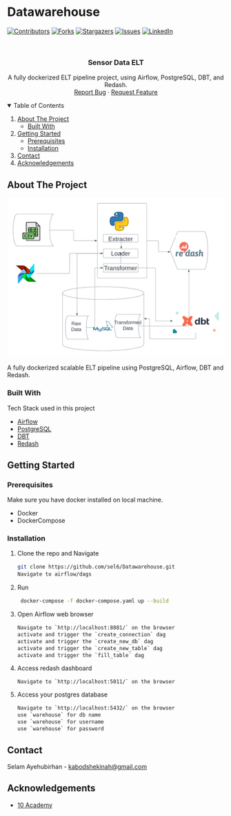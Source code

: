 # Datawarehouse

[![Contributors][contributors-shield]][contributors-url]
[![Forks][forks-shield]][forks-url]
[![Stargazers][stars-shield]][stars-url]
[![Issues][issues-shield]][issues-url]
[![LinkedIn][linkedin-shield]][linkedin-url]



<!-- PROJECT LOGO -->
<br />
<p align="center">
  <h3 align="center">Sensor Data ELT</h3>

  <p align="center">
    A fully dockerized ELT pipeline project, using Airflow, PostgreSQL, DBT, and Redash.
    <br />
    <a href="https://github.com/sel6/Datawarehouse/issues">Report Bug</a>
    ·
    <a href="https://github.com/sel6/Datawarehouse/issues">Request Feature</a>
  </p>
</p>



<!-- TABLE OF CONTENTS -->
<details open="open">
  <summary>Table of Contents</summary>
  <ol>
    <li>
      <a href="#about-the-project">About The Project</a>
      <ul>
        <li><a href="#built-with">Built With</a></li>
      </ul>
    </li>
    <li>
      <a href="#getting-started">Getting Started</a>
      <ul>
        <li><a href="#prerequisites">Prerequisites</a></li>
        <li><a href="#installation">Installation</a></li>
      </ul>
    </li>
    <li><a href="#contact">Contact</a></li>
    <li><a href="#acknowledgements">Acknowledgements</a></li>
  </ol>
</details>



<!-- ABOUT THE PROJECT -->
## About The Project

<p align="center">
     <img src="pipeline.png">
</p>

A fully dockerized scalable ELT pipeline using PostgreSQL, Airflow, DBT and Redash.


### Built With

Tech Stack used in this project
* [Airflow](https://airflow.apache.org/)
* [PostgreSQL](https://postgresql.com)
* [DBT](https://www.getdbt.com/)
* [Redash](https://redash.io/)


<!-- GETTING STARTED -->
## Getting Started

### Prerequisites

Make sure you have docker installed on local machine.
* Docker
* DockerCompose
  
### Installation

1. Clone the repo and Navigate
   ```sh
   git clone https://github.com/sel6/Datawarehouse.git
   Navigate to airflow/dags
   ```
2. Run
   ```sh
    docker-compose -f docker-compose.yaml up --build
   ```
3. Open Airflow web browser
   ```JS
   Navigate to `http://localhost:8081/` on the browser
   activate and trigger the `create_connection` dag
   activate and trigger the `create_new_db` dag
   activate and trigger the `create_new_table` dag
   activate and trigger the `fill_table` dag
   ```
4. Access redash dashboard
   ```JS
   Navigate to `http://localhost:5011/` on the browser
   ```
5. Access your postgres database
   ```JS
   Navigate to `http://localhost:5432/` on the browser
   use `warehouse` for db name
   use `warehouse` for username
   use `warehouse` for password
   ```

<!-- CONTACT -->
## Contact

Selam Ayehubirhan - kabodshekinah@gmail.com



<!-- ACKNOWLEDGEMENTS -->
## Acknowledgements
* [10 Academy](https://www.10academy.org/)



<!-- MARKDOWN LINKS & IMAGES -->
<!-- https://www.markdownguide.org/basic-syntax/#reference-style-links -->
[contributors-shield]: https://img.shields.io/github/contributors/sel6/Datawarehouse.svg?style=for-the-badge
[contributors-url]: https://github.com/sel6/Datawarehouse/graphs/contributors
[forks-shield]: https://img.shields.io/github/forks/sel6/Datawarehouse.svg?style=for-the-badge
[forks-url]: https://github.com/sel6/Datawarehouse/network/members
[stars-shield]: https://img.shields.io/github/stars/sel6/Datawarehouse.svg?style=for-the-badge
[stars-url]: https://github.com/sel6/Datawarehouse/stargazers
[issues-shield]: https://img.shields.io/github/issues/sel6/Datawarehouse.svg?style=for-the-badge
[issues-url]: https://github.com/sel6/Datawarehouse/issues
[license-shield]: https://img.shields.io/github/license/sel6/Datawarehouse.svg?style=for-the-badge
[license-url]: https://github.com/sel6/Datawarehouse/blob/master/LICENSE.txt
[linkedin-shield]: https://img.shields.io/badge/-LinkedIn-black.svg?style=for-the-badge&logo=linkedin&colorB=555
[linkedin-url]: https://www.linkedin.com/in/selam-ayehubirhan-897a6321a
[product-screenshot]: images/architecture.png
